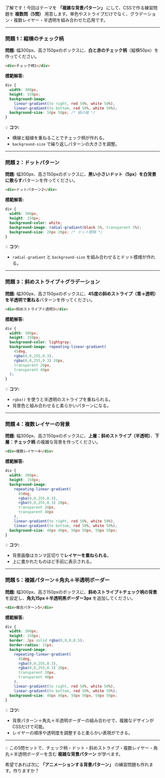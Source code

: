 了解です！今回はテーマを **「複雑な背景パターン」** にして、CSSで作る練習問題を **複数問（5問）** 用意します。単色やストライプだけでなく、グラデーション・複数レイヤー・半透明を組み合わせた応用です。

---

### 問題 1：縦横のチェック柄

**問題:**
幅300px、高さ150pxのボックスに、**白と赤のチェック柄**（縦横50px）を作ってください。

```html
<div>チェック柄1</div>
```

**模範解答:**

```css
div {
  width: 300px;
  height: 150px;
  background-image: 
    linear-gradient(to right, red 50%, white 50%),
    linear-gradient(to bottom, red 50%, white 50%);
  background-size: 50px 50px; /* 縞の幅 */
}
```

💡 **コツ:**

* 横線と縦線を重ねることでチェック柄が作れる。
* `background-size` で繰り返しパターンの大きさを調整。

---

### 問題 2：ドットパターン

**問題:**
幅300px、高さ150pxのボックスに、**黒い小さいドット（5px）を白背景に散らす**パターンを作ってください。

```html
<div>ドットパターン2</div>
```

**模範解答:**

```css
div {
  width: 300px;
  height: 150px;
  background-color: white;
  background-image: radial-gradient(black 5%, transparent 5%);
  background-size: 20px 20px; /* ドット間隔 */
}
```

💡 **コツ:**

* `radial-gradient` と `background-size` を組み合わせるとドット模様が作れる。

---

### 問題 3：斜めストライプ＋グラデーション

**問題:**
幅300px、高さ150pxのボックスに、**45度の斜めストライプ（青→透明）を半透明で重ねる**パターンを作ってください。

```html
<div>斜めストライプ＋透明3</div>
```

**模範解答:**

```css
div {
  width: 300px;
  height: 150px;
  background-color: lightgray;
  background-image: repeating-linear-gradient(
    45deg,
    rgba(0,0,255,0.3),
    rgba(0,0,255,0.3) 20px,
    transparent 20px,
    transparent 40px
  );
}
```

💡 **コツ:**

* `rgba()` を使うと半透明のストライプを重ねられる。
* 背景色と組み合わせると柔らかいパターンになる。

---

### 問題 4：複数レイヤーの背景

**問題:**
幅300px、高さ150pxのボックスに、**上層：斜めストライプ（半透明）**、**下層：チェック柄** の複雑な背景を作ってください。

```html
<div>複数レイヤー4</div>
```

**模範解答:**

```css
div {
  width: 300px;
  height: 150px;
  background-image: 
    repeating-linear-gradient(
      45deg,
      rgba(0,0,255,0.3),
      rgba(0,0,255,0.3) 20px,
      transparent 20px,
      transparent 40px
    ),
    linear-gradient(to right, red 50%, white 50%),
    linear-gradient(to bottom, red 50%, white 50%);
  background-size: 40px 40px, 50px 50px, 50px 50px;
}
```

💡 **コツ:**

* 背景画像はカンマ区切りで**レイヤーを重ねられる**。
* 上に書かれたものほど手前に表示される。

---

### 問題 5：複雑パターン＋角丸＋半透明ボーダー

**問題:**
幅300px、高さ150pxのボックスに、**斜めストライプ＋チェック柄の背景**を設定し、**角丸15px＋半透明黒ボーダー3px** を追加してください。

```html
<div>複合パターン5</div>
```

**模範解答:**

```css
div {
  width: 300px;
  height: 150px;
  border: 3px solid rgba(0,0,0,0.5);
  border-radius: 15px;
  background-image: 
    repeating-linear-gradient(
      45deg,
      rgba(0,0,255,0.3),
      rgba(0,0,255,0.3) 20px,
      transparent 20px,
      transparent 40px
    ),
    linear-gradient(to right, red 50%, white 50%),
    linear-gradient(to bottom, red 50%, white 50%);
  background-size: 40px 40px, 50px 50px, 50px 50px;
}
```

💡 **コツ:**

* 背景パターン＋角丸＋半透明ボーダーの組み合わせで、複雑なデザインがCSSだけで可能。
* レイヤーの順序や透明度を調整すると柔らかい表現ができる。

---

💡 この5問セットで、チェック柄・ドット・斜めストライプ・複数レイヤー・角丸＋半透明ボーダーを含む **複雑な背景パターン** が学べます。

希望であれば次に **「アニメーションする背景パターン」** の練習問題も作れます。作りますか？
